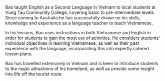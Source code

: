 Bao taught English as a Second Language in Vietnam to local students at Vung Tau Community College, covering basic to pre-intermediate levels. Since coming to Australia he has successfully drawn on his skills, knowledge and experience as a language teacher to teach Vietnamese. 

In his lessons, Bao uses instructions in both Vietnamese and English in order for students to gain the most out of activities. He considers students’ individual objectives in learning Vietnamese, as well as their past experience with the language, incorporating this into expertly catered lesson plans.

Bao has travelled extensively in Vietnam and is keen to introduce students to the major attractions of his homeland, as well as provide some insight into life off the tourist route.
